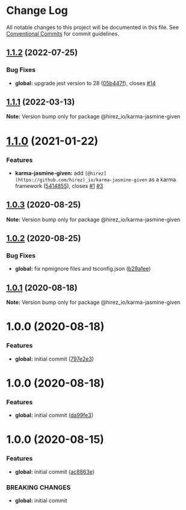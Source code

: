 # Change Log

All notable changes to this project will be documented in this file.
See [Conventional Commits](https://conventionalcommits.org) for commit guidelines.

## [1.1.2](https://github.com/hirezio/given/compare/@hirez_io/karma-jasmine-given@1.1.1...@hirez_io/karma-jasmine-given@1.1.2) (2022-07-25)


### Bug Fixes

* **global:** upgrade jest version to 28 ([05b447f](https://github.com/hirezio/given/commit/05b447fcaf3cddfc346253f31e2630100488095c)), closes [#14](https://github.com/hirezio/given/issues/14)





## [1.1.1](https://github.com/hirezio/given/compare/@hirez_io/karma-jasmine-given@1.1.0...@hirez_io/karma-jasmine-given@1.1.1) (2022-03-13)

**Note:** Version bump only for package @hirez_io/karma-jasmine-given





# [1.1.0](https://github.com/hirezio/given/compare/@hirez_io/karma-jasmine-given@1.0.3...@hirez_io/karma-jasmine-given@1.1.0) (2021-01-22)


### Features

* **karma-jasmine-given:** add `[@hirez](https://github.com/hirez)_io/karma-jasmine-given` as a karma framework ([5414855](https://github.com/hirezio/given/commit/5414855e73281bb965b0a6cf993066bf28888017)), closes [#1](https://github.com/hirezio/given/issues/1) [#3](https://github.com/hirezio/given/issues/3)





## [1.0.3](https://github.com/hirezio/given/compare/@hirez_io/karma-jasmine-given@1.0.2...@hirez_io/karma-jasmine-given@1.0.3) (2020-08-25)

**Note:** Version bump only for package @hirez_io/karma-jasmine-given





## [1.0.2](https://github.com/hirezio/given/compare/@hirez_io/karma-jasmine-given@1.0.1...@hirez_io/karma-jasmine-given@1.0.2) (2020-08-25)


### Bug Fixes

* **global:** fix npmignore files and tsconfig.json ([b29a1ee](https://github.com/hirezio/given/commit/b29a1eeaa5739f93f4d5120477f7bcd23a60a121))





## [1.0.1](https://github.com/hirezio/given/compare/@hirez_io/karma-jasmine-given@1.0.0...@hirez_io/karma-jasmine-given@1.0.1) (2020-08-18)

**Note:** Version bump only for package @hirez_io/karma-jasmine-given





# 1.0.0 (2020-08-18)

### Features

- **global:** initial commit ([797e2e3](https://github.com/hirezio/given/commit/797e2e373e23bfeeeaa669921aa7c047f6ee8d9c))

# 1.0.0 (2020-08-18)

### Features

- **global:** initial commit ([da99fe3](https://github.com/hirezio/given/commit/da99fe30c4021cd6534692d33555b2165970351e))

# 1.0.0 (2020-08-15)

### Features

- **global:** initial commit ([ac8863e](https://github.com/hirezio/given/commit/ac8863e91f8fc10f7437a9afa5a05c5dfd19fd74))

### BREAKING CHANGES

- **global:** initial commit
